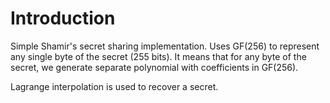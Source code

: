 # Introduction

Simple Shamir's secret sharing implementation. Uses GF(256) to represent any single byte of the secret (255 bits). 
It means that for any byte of the secret, we generate separate polynomial with coefficients in GF(256).

Lagrange interpolation is used to recover a secret.

